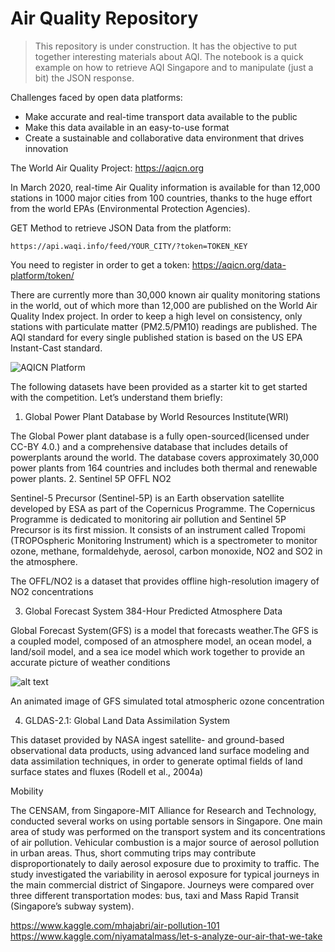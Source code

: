 # Air Quality Repository

> This repository is under construction. It has the objective to put together interesting materials about AQI. The notebook is a quick example on how to retrieve AQI Singapore and to manipulate (just a bit) the JSON response.

Challenges faced by open data platforms:
- Make accurate and real-time transport data available to the public
- Make this data available in an easy-to-use format
- Create a sustainable and collaborative data environment that drives innovation

The World Air Quality Project: https://aqicn.org

In March 2020, real-time Air Quality information is available for than 12,000 stations in 1000 major cities from 100 countries, thanks to the huge effort from the world EPAs (Environmental Protection Agencies).

GET Method to retrieve JSON Data from the platform:
```
https://api.waqi.info/feed/YOUR_CITY/?token=TOKEN_KEY
```
You need to register in order to get a token: https://aqicn.org/data-platform/token/

There are currently more than 30,000 known air quality monitoring stations in the world, out of which more than 12,000 are published on the World Air Quality Index project. In order to keep a high level on consistency, only stations with particulate matter (PM2.5/PM10) readings are published. The AQI standard for every single published station is based on the US EPA Instant-Cast standard. 

![AQICN Platform](https://aqicn.org/images/sources/worldmap-2019.03-large.jpg)


The following datasets have been provided as a starter kit to get started with the competition. Let’s understand them briefly:
1. Global Power Plant Database by World Resources Institute(WRI)

The Global Power plant database is a fully open-sourced(licensed under CC-BY 4.0.) and a comprehensive database that includes details of powerplants around the world. The database covers approximately 30,000 power plants from 164 countries and includes both thermal and renewable power plants.
2. Sentinel 5P OFFL NO2

Sentinel-5 Precursor (Sentinel-5P) is an Earth observation satellite developed by ESA as part of the Copernicus Programme. The Copernicus Programme is dedicated to monitoring air pollution and Sentinel 5P Precursor is its first mission. It consists of an instrument called Tropomi (TROPOspheric Monitoring Instrument) which is a spectrometer to monitor ozone, methane, formaldehyde, aerosol, carbon monoxide, NO2 and SO2 in the atmosphere.

The OFFL/NO2 is a dataset that provides offline high-resolution imagery of NO2 concentrations

3. Global Forecast System 384-Hour Predicted Atmosphere Data

Global Forecast System(GFS) is a model that forecasts weather.The GFS is a coupled model, composed of an atmosphere model, an ocean model, a land/soil model, and a sea ice model which work together to provide an accurate picture of weather conditions

![alt text](https://cdn-images-1.medium.com/max/800/1*10SiCHb5aTr5zeTrHLMbVA.gif)

An animated image of GFS simulated total atmospheric ozone concentration

4. GLDAS-2.1: Global Land Data Assimilation System

This dataset provided by NASA ingest satellite- and ground-based observational data products, using advanced land surface modeling and data assimilation techniques, in order to generate optimal fields of land surface states and fluxes (Rodell et al., 2004a)

Mobility

The CENSAM, from Singapore-MIT Alliance for Research and Technology, conducted several works on using portable sensors in Singapore. One main area of study was performed on the transport system and its concentrations of air pollution. Vehicular combustion is a major source of aerosol pollution in urban areas. Thus, short commuting trips may contribute disproportionately to daily aerosol exposure due to proximity to traffic. The study investigated the variability in aerosol exposure for typical journeys in the main commercial district of Singapore. Journeys were compared over three different transportation modes: bus, taxi and Mass Rapid Transit (Singapore’s subway system).


https://www.kaggle.com/mhajabri/air-pollution-101
https://www.kaggle.com/niyamatalmass/let-s-analyze-our-air-that-we-take
